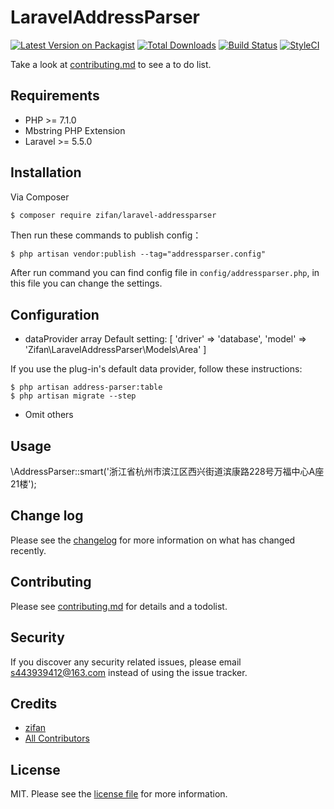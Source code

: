 # LaravelAddressParser

[![Latest Version on Packagist][ico-version]][link-packagist]
[![Total Downloads][ico-downloads]][link-downloads]
[![Build Status][ico-travis]][link-travis]
[![StyleCI][ico-styleci]][link-styleci]

Take a look at [contributing.md](contributing.md) to see a to do list.

Requirements
------------
 - PHP >= 7.1.0
 - Mbstring PHP Extension
 - Laravel >= 5.5.0

## Installation

Via Composer

``` bash
$ composer require zifan/laravel-addressparser
```
Then run these commands to publish config：

```
$ php artisan vendor:publish --tag="addressparser.config"
```
After run command you can find config file in `config/addressparser.php`, in this file you can change the settings.

## Configuration

* dataProvider array Default setting: [
      'driver' => 'database', 
      'model' => 'Zifan\LaravelAddressParser\Models\Area'
  ]

If you use the plug-in's default data provider, follow these instructions:

```
$ php artisan address-parser:table
$ php artisan migrate --step
```
* Omit others

## Usage

\AddressParser::smart('浙江省杭州市滨江区西兴街道滨康路228号万福中心A座21楼');

## Change log

Please see the [changelog](changelog.md) for more information on what has changed recently.

## Contributing

Please see [contributing.md](contributing.md) for details and a todolist.

## Security

If you discover any security related issues, please email s443939412@163.com instead of using the issue tracker.

## Credits

- [zifan][link-author]
- [All Contributors][link-contributors]

## License

MIT. Please see the [license file](license.md) for more information.

[ico-version]: https://img.shields.io/packagist/v/zifan/addressparser.svg?style=flat-square
[ico-downloads]: https://img.shields.io/packagist/dt/zifan/addressparser.svg?style=flat-square
[ico-travis]: https://img.shields.io/travis/zifan/addressparser/master.svg?style=flat-square
[ico-styleci]: https://styleci.io/repos/12345678/shield

[link-packagist]: https://packagist.org/packages/zifan/addressparser
[link-downloads]: https://packagist.org/packages/zifan/addressparser
[link-travis]: https://travis-ci.org/zifan/addressparser
[link-styleci]: https://styleci.io/repos/12345678
[link-author]: https://github.com/a443939412
[link-contributors]: ../../contributors
